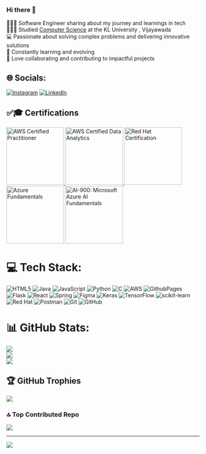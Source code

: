 ### Hi there 👋
👩🏻‍💻 Software Engineer sharing about my journey and learnings in tech</br>
👩🏻‍🎓 Studied [Computer Science](https://www.linkedin.com/in/tata-pradeep-51b911226/
) at the KL University , Vijayawada</br>
💻 Passionate about solving complex problems and delivering innovative solutions</br>
🌱 Constantly learning and evolving</br>
🤝 Love collaborating and contributing to impactful projects</br>


## 🌐 Socials:
[![Instagram](https://img.shields.io/badge/Instagram-%23E4405F.svg?logo=Instagram&logoColor=white)](https://instagram.com/prad__eep__0411) [![LinkedIn](https://img.shields.io/badge/LinkedIn-%230077B5.svg?logo=linkedin&logoColor=white)](https://linkedin.com/in/https://www.linkedin.com/in/tata-pradeep-51b911226/) 

## ✅🎓 Certifications
<a href="https://www.credly.com/badges/409e43f7-3066-435f-bdfbe836ab7ea580/public_url" target="_blank">
    <img src="https://github.com/Pradeeptata0411/Pradeeptata0411/assets/109360049/18018d77-8442-4578-b100-1eedfb3f8a98" alt="AWS Certified Practitioner" style="width: 150px; height: 150px;">
</a>

<a href="YOUR_AWS_DA_URL" target="_blank">
    <img src="https://github.com/Pradeeptata0411/Pradeeptata0411/assets/109360049/3e609689-4a24-4851-a1dc-2473d2cdd0d7" alt="AWS Certified Data Analytics" style="width: 150px; height: 150px;">
</a>

<a href="https://www.credly.com/badges/debeed4c-bfe5-4851-a71b-5d804df81c04/public_url" target="_blank">
    <img src="https://github.com/Pradeeptata0411/Pradeeptata0411/assets/109360049/5360e49e-0a16-45c9-9cf5-4dfc96c7f0f3" alt="Red Hat Certification" style="width: 150px; height: 150px;">
</a>

  <img src="https://github.com/Pradeeptata0411/Pradeeptata0411/assets/109360049/7ed52de5-4065-44c1-83a6-489f4235f515" alt="Azure Fundamentals" style="width: 150px; height: 150px;">

  <img src="https://github.com/Pradeeptata0411/Pradeeptata0411/assets/109360049/74b62f65-86fa-466f-97e9-4754e45a710c" alt="AI-900: Microsoft Azure AI Fundamentals" style="width: 150px; height: 150px;">





# 💻 Tech Stack:
![HTML5](https://img.shields.io/badge/html5-%23E34F26.svg?style=for-the-badge&logo=html5&logoColor=white) ![Java](https://img.shields.io/badge/java-%23ED8B00.svg?style=for-the-badge&logo=openjdk&logoColor=white) ![JavaScript](https://img.shields.io/badge/javascript-%23323330.svg?style=for-the-badge&logo=javascript&logoColor=%23F7DF1E) ![Python](https://img.shields.io/badge/python-3670A0?style=for-the-badge&logo=python&logoColor=ffdd54) ![C](https://img.shields.io/badge/c-%2300599C.svg?style=for-the-badge&logo=c&logoColor=white) ![AWS](https://img.shields.io/badge/AWS-%23FF9900.svg?style=for-the-badge&logo=amazon-aws&logoColor=white) ![GithubPages](https://img.shields.io/badge/github%20pages-121013?style=for-the-badge&logo=github&logoColor=white) ![Flask](https://img.shields.io/badge/flask-%23000.svg?style=for-the-badge&logo=flask&logoColor=white) ![React](https://img.shields.io/badge/react-%2320232a.svg?style=for-the-badge&logo=react&logoColor=%2361DAFB) ![Spring](https://img.shields.io/badge/spring-%236DB33F.svg?style=for-the-badge&logo=spring&logoColor=white) ![Figma](https://img.shields.io/badge/figma-%23F24E1E.svg?style=for-the-badge&logo=figma&logoColor=white) ![Keras](https://img.shields.io/badge/Keras-%23D00000.svg?style=for-the-badge&logo=Keras&logoColor=white) ![TensorFlow](https://img.shields.io/badge/TensorFlow-%23FF6F00.svg?style=for-the-badge&logo=TensorFlow&logoColor=white) ![scikit-learn](https://img.shields.io/badge/scikit--learn-%23F7931E.svg?style=for-the-badge&logo=scikit-learn&logoColor=white) ![Red Hat](https://img.shields.io/badge/Red%20Hat-EE0000?style=for-the-badge&logo=redhat&logoColor=white) ![Postman](https://img.shields.io/badge/Postman-FF6C37?style=for-the-badge&logo=postman&logoColor=white) ![Git](https://img.shields.io/badge/git-%23F05033.svg?style=for-the-badge&logo=git&logoColor=white) ![GitHub](https://img.shields.io/badge/github-%23121011.svg?style=for-the-badge&logo=github&logoColor=white)
# 📊 GitHub Stats:
![](https://github-readme-stats.vercel.app/api?username=Pradeeptata0411&theme=dark&hide_border=false&include_all_commits=true&count_private=true)<br/>
![](https://github-readme-streak-stats.herokuapp.com/?user=Pradeeptata0411&theme=dark&hide_border=false)<br/>
![](https://github-readme-stats.vercel.app/api/top-langs/?username=Pradeeptata0411&theme=dark&hide_border=false&include_all_commits=true&count_private=true&layout=compact)

## 🏆 GitHub Trophies
![](https://github-profile-trophy.vercel.app/?username=Pradeeptata0411&theme=radical&no-frame=false&no-bg=false&margin-w=4)

### 🔝 Top Contributed Repo
![](https://github-contributor-stats.vercel.app/api?username=Pradeeptata0411&limit=5&theme=dark&combine_all_yearly_contributions=true)

---
[![](https://visitcount.itsvg.in/api?id=Pradeeptata0411&label=Profile%20Views&color=0&icon=5&pretty=false)](https://visitcount.itsvg.in)

<!-- Proudly created with GPRM ( https://gprm.itsvg.in ) -->

<!-- Proudly created with GPRM ( https://gprm.itsvg.in ) -->

<!--
**Pradeeptata0411/Pradeeptata0411** is a ✨ _special_ ✨ repository because its `README.md` (this file) appears on your GitHub profile.

Here are some ideas to get you started:

- 🔭 I’m currently working on ...
- 🌱 I’m currently learning ...
- 👯 I’m looking to collaborate on ...
- 🤔 I’m looking for help with ...
- 💬 Ask me about ...
- 📫 How to reach me: ...
- 😄 Pronouns: ...
- ⚡ Fun fact: ...
-->
